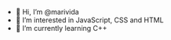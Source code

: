 - 👋 Hi, I’m @marivida
- 👀 I’m interested in JavaScript, CSS and HTML
- 🌱 I’m currently learning C++


<!---
marivida/marivida is a ✨ special ✨ repository because its `README.md` (this file) appears on your GitHub profile.
You can click the Preview link to take a look at your changes.
--->

